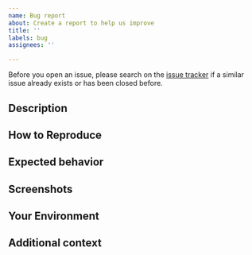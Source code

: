 ```yaml
---
name: Bug report
about: Create a report to help us improve
title: ''
labels: bug
assignees: ''

---
```


Before you open an issue, please search on the [issue tracker](../) if a similar issue already exists or has been closed before.

## Description
<!--- A clear and concise description of what the bug is. -->

## How to Reproduce
<!-- Steps to reproduce the behavior -->

## Expected behavior
<!--- A clear and concise description of what you expected to happen. -->

## Screenshots
<!--- If applicable, add screenshots to help explain your problem. Otherwise, you can delete this section. -->

## Your Environment
<!--- Include as many relevant details about the environment you experienced the bug in -->

## Additional context
<!--- Add any other context about the problem here. Otherwise, you can delete this section. -->
<!--- How has this issue affected you? What are you trying to accomplish? -->
<!--- Providing context helps us come up with a solution that is most useful in the real world -->
